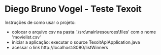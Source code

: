 # Diego Bruno Vogel - Teste Texoit

Instruções de como usar o projeto:

- colocar o arquivo csv na pasta '.\src\main\resources\files\' com o nome 'movielist.csv'
- iniciar a aplicação: executar o source TexoitApiApplication.java
- acessar o link http://localhost:8080/listWinners



